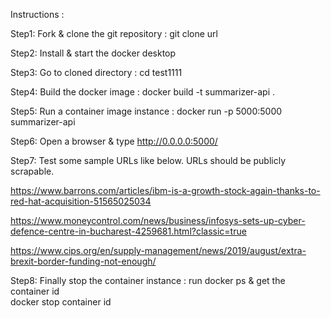 Instructions :

Step1: Fork & clone the git repository : git clone url

Step2: Install & start the docker desktop

Step3: Go to cloned directory : cd test1111

Step4: Build the docker image : docker build -t summarizer-api .

Step5: Run a container image instance : docker run -p 5000:5000 summarizer-api

Step6: Open a browser & type http://0.0.0.0:5000/

Step7: Test some sample URLs like below. URLs should be publicly scrapable.

https://www.barrons.com/articles/ibm-is-a-growth-stock-again-thanks-to-red-hat-acquisition-51565025034 

https://www.moneycontrol.com/news/business/infosys-sets-up-cyber-defence-centre-in-bucharest-4259681.html?classic=true

https://www.cips.org/en/supply-management/news/2019/august/extra-brexit-border-funding-not-enough/

Step8: Finally stop the container instance : 
run docker ps & get the container id   
docker stop container id
